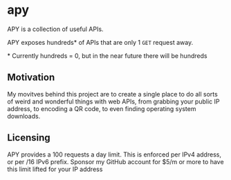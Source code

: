 # apy

APY is a collection of useful APIs.

APY exposes hundreds* of APIs that are only 1 `GET` request away.

\* Currently hundreds = 0, but in the near future there will be hundreds

## Motivation

My movitves behind this project are to create a single place to do all sorts of weird and wonderful things with web APIs, from grabbing your public IP address, to encoding a QR code, to even finding operating system downloads.

## Licensing

APY provides a 100 requests a day limit. This is enforced per IPv4 address, or per /16 IPv6 prefix.
Sponsor my GitHub account for $5/m or more to have this limit lifted for your IP address
